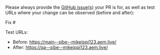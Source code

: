 Please always provide the [GitHub issue(s)](../issues) your PR is for, as well as test URLs where your change can be observed (before and after):

Fix #<gh-issue-id>

Test URLs:
- Before: https://main--sibe--mikeippi123.aem.live/
- After: https://qa--sibe--mikeippi123.aem.live/

